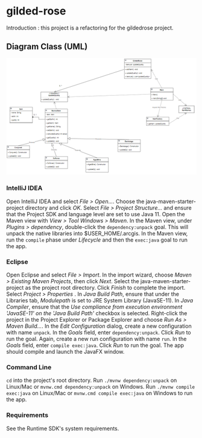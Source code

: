 # gilded-rose
Introduction : this project is a refactoring for the gildedrose project.

## Diagram Class (UML)
![Proto UML](./gildedroseUML.png)

### IntelliJ IDEA

Open IntelliJ IDEA and select _File > Open..._.
Choose the java-maven-starter-project directory and click _OK_.
Select _File > Project Structure..._ and ensure that the Project SDK and language level are set to use Java 11.
Open the Maven view with _View > Tool Windows > Maven_.
In the Maven view, under _Plugins > dependency_, double-click the `dependency:unpack` goal. This will unpack the native libraries into $USER_HOME/.arcgis.
In the Maven view, run the `compile` phase under _Lifecycle_ and then the `exec:java` goal to run the app.

### Eclipse

Open Eclipse and select _File > Import_.
In the import wizard, choose _Maven > Existing Maven Projects_, then click _Next_.
Select the java-maven-starter-project as the project root directory.
Click _Finish_ to complete the import.
Select _Project > Properties_ . In _Java Build Path_, ensure that under the Libraries tab, _Modulepath_ is set to JRE System Library (JavaSE-11). In _Java Compiler_, ensure that the _Use compliance from execution environment 'JavaSE-11' on the 'Java Build Path'_ checkbox is selected.
Right-click the project in the Project Explorer or Package Explorer and choose _Run As > Maven Build..._. In the _Edit Configuration_ dialog, create a new configuration with name `unpack`. In the _Goals_ field, enter `dependency:unpack`. Click _Run_ to run the goal.
Again, create a new run configuration with name `run`. In the _Goals_ field, enter `compile exec:java`. Click _Run_ to run the goal. The app should compile and launch the JavaFX window.

### Command Line

`cd` into the project's root directory.
Run `./mvnw dependency:unpack` on Linux/Mac or `mvnw.cmd dependency:unpack` on Windows.
Run `./mvnw compile exec:java` on Linux/Mac or `mvnw.cmd compile exec:java` on Windows to run the app.

### Requirements

See the Runtime SDK's system requirements.



